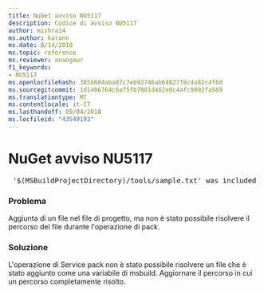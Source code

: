 ```yaml
---
title: NuGet avviso NU5117
description: Codice di avviso NU5117
author: mishra14
ms.author: karann
ms.date: 8/14/2018
ms.topic: reference
ms.reviewer: anangaur
f1_keywords:
- NU5117
ms.openlocfilehash: 385b604aba87c7eb92746ab64827f8c4a82c4f6d
ms.sourcegitcommit: 1d1406764c6af5fb7801d462e0c4afc9092fa569
ms.translationtype: MT
ms.contentlocale: it-IT
ms.lasthandoff: 09/04/2018
ms.locfileid: "43549193"
---
```

# <a name="nuget-warning-nu5117"></a>NuGet avviso NU5117
<pre> '$(MSBuildProjectDirectory)/tools/sample.txt' was included in the project but the path could not be resolved. Skipping...</pre>

### <a name="issue"></a>Problema

Aggiunta di un file nel file di progetto, ma non è stato possibile risolvere il percorso del file durante l'operazione di pack.


### <a name="solution"></a>Soluzione

L'operazione di Service pack non è stato possibile risolvere un file che è stato aggiunto come una variabile di msbuild. Aggiornare il percorso in cui un percorso completamente risolto.

